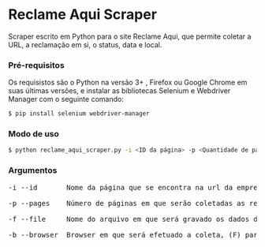 # Reclame Aqui Scraper
Scraper escrito em Python para o site Reclame Aqui, que permite coletar a URL, a reclamação em si, o status, data e local.

### Pré-requisitos

Os requisistos são o Python na versão 3+ , Firefox ou Google Chrome em suas últimas versões, e instalar as bibliotecas Selenium e Webdriver Manager com o seguinte comando:

```bash
$ pip install selenium webdriver-manager
```
### Modo de uso

```bash
$ python reclame_aqui_scraper.py -i <ID da página> -p <Quantidade de páginas> -f <Nome do arquivo com os dados da coleta> -b <Browser para efetuar a coleta>
```
### Argumentos
<pre>
-i --id       Nome da página que se encontra na url da empresa no ReclameAqui. Ex.: "livraria-cultura" , "spotify", "magazine-luiza-loja-online" (inserir o nome sem aspas)

-p --pages    Número de páginas em que serão coletadas as reclamações. Ex.: '10' irá coletar reclamações da 10 primeiras páginas.

-f --file     Nome do arquivo em que será gravado os dados das reclamações.

-b --browser  Browser em que será efetuado a coleta, (F) para Firefox ou (C) para Chrome.
</pre>

